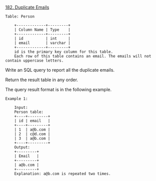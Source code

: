 <a href='https://leetcode.com/problems/duplicate-emails'> 182. Duplicate Emails </a>


	Table: Person

		+-------------+---------+
		| Column Name | Type    |
		+-------------+---------+
		| id          | int     |
		| email       | varchar |
		+-------------+---------+
		id is the primary key column for this table.
		Each row of this table contains an email. The emails will not contain uppercase letters.



Write an SQL query to report all the duplicate emails.

Return the result table in any order.

The query result format is in the following example.

 

	Example 1:

		Input: 
		Person table:
		+----+---------+
		| id | email   |
		+----+---------+
		| 1  | a@b.com |
		| 2  | c@d.com |
		| 3  | a@b.com |
		+----+---------+
		Output: 
		+---------+
		| Email   |
		+---------+
		| a@b.com |
		+---------+
		Explanation: a@b.com is repeated two times.

